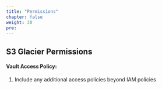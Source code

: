 ```yaml
---
title: "Permissions"
chapter: false
weight: 30
pre:
---
```


## S3 Glacier Permissions

#### Vault Access Policy:
1. Include any additional access policies beyond IAM policies
